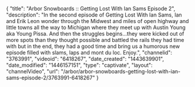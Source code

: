 {
    "title": "Arbor Snowboards :: Getting Lost With Ian Sams Episode 2",
    "description": "In the second episode of Getting Lost With Ian Sams, Ian and Erik Leon wonder through the Midwest and miles of open highway and little towns all the way to Michigan where they meet up with Austin Young aka Young Pissa. And then the struggles begins...they were kicked out of more spots than they thought possible and battled the rails they had time with but in the end, they had a good time and bring us a humorous new episode filled with slams, laps and mont du loc. Enjoy.",
    "channelid": "3763991",
    "videoid": "6418267",
    "date_created": "1443639901",
    "date_modified": "1446157151",
    "type": "captivate",
    "layout": "channelVideo",
    "url": "\/arbor\/arbor-snowboards-getting-lost-with-ian-sams-episode-2\/3763991-6418267"
}